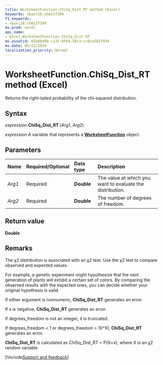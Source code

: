 ```yaml
---
title: WorksheetFunction.ChiSq_Dist_RT method (Excel)
keywords: vbaxl10.chm137399
f1_keywords:
- vbaxl10.chm137399
ms.prod: excel
api_name:
- Excel.WorksheetFunction.ChiSq_Dist_RT
ms.assetid: 65b8bd60-c13f-9f64-58c3-cc0ce582f939
ms.date: 05/22/2019
localization_priority: Normal
---
```



# WorksheetFunction.ChiSq_Dist_RT method (Excel)

Returns the right-tailed probability of the chi-squared distribution.


## Syntax

_expression_.**ChiSq_Dist_RT** (_Arg1_, _Arg2_)

_expression_ A variable that represents a **[WorksheetFunction](Excel.WorksheetFunction.md)** object.


## Parameters

|Name|Required/Optional|Data type|Description|
|:-----|:-----|:-----|:-----|
| _Arg1_|Required| **Double**|The value at which you want to evaluate the distribution.|
| _Arg2_|Required| **Double**|The number of degrees of freedom.|

## Return value

**Double**


## Remarks

The χ2 distribution is associated with an χ2 test. Use the χ2 test to compare observed and expected values.

For example, a genetic experiment might hypothesize that the next generation of plants will exhibit a certain set of colors. By comparing the observed results with the expected ones, you can decide whether your original hypothesis is valid.

If either argument is nonnumeric, **ChiSq_Dist_RT** generates an error.
    
If x is negative, **ChiSq_Dist_RT** generates an error.
    
If degrees_freedom is not an integer, it is truncated.
    
If degrees_freedom < 1 or degrees_freedom > 10^10, **ChiSq_Dist_RT** generates an error.
    
**ChiSq_Dist_RT** is calculated as ChiSq_Dist_RT = P(X>x), where X is an χ2 random variable.
    


[!include[Support and feedback](~/includes/feedback-boilerplate.md)]
